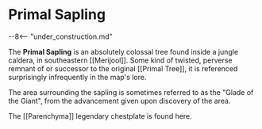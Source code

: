 # Primal Sapling

--8<-- "under_construction.md"

The **Primal Sapling** is an absolutely colossal tree found inside a jungle caldera, in southeastern [[Merijool]]. Some kind of twisted, perverse remnant of or successor to the original [[Primal Tree]], it is referenced surprisingly infrequently in the map's lore.

The area surrounding the sapling is sometimes referred to as the "Glade of the Giant", from the advancement given upon discovery of the area.

The [[Parenchyma]] legendary chestplate is found here.